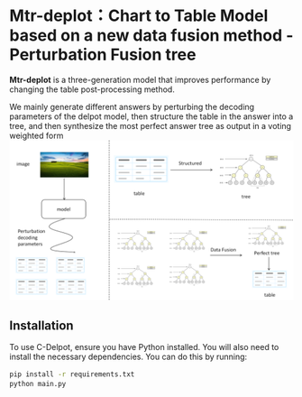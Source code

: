 # Mtr-deplot：Chart to Table Model based on a new data fusion method - Perturbation Fusion tree

**Mtr-deplot** is a three-generation model that improves performance by changing the table post-processing method.

We mainly generate different answers by perturbing the decoding parameters of the delpot model, then structure the table in the answer into a tree, and then synthesize the most perfect answer tree as output in a voting weighted form
![structural](./image/show3.png)

## Installation

To use C-Delpot, ensure you have Python installed. You will also need to install the necessary dependencies. You can do this by running:

```bash
pip install -r requirements.txt
python main.py
```



